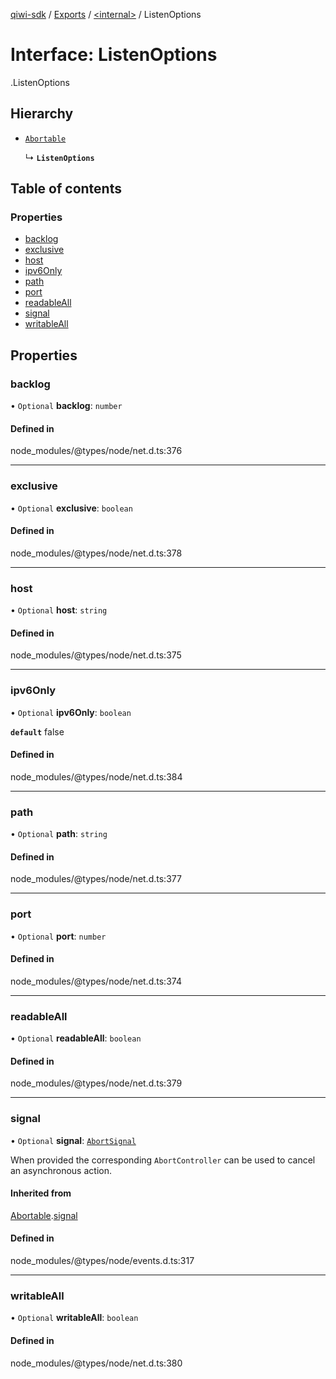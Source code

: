 [qiwi-sdk](../README.md) / [Exports](../modules.md) / [<internal\>](../modules/internal_.md) / ListenOptions

# Interface: ListenOptions

[<internal>](../modules/internal_.md).ListenOptions

## Hierarchy

- [`Abortable`](internal_.EventEmitter.Abortable.md)

  ↳ **`ListenOptions`**

## Table of contents

### Properties

- [backlog](internal_.ListenOptions.md#backlog)
- [exclusive](internal_.ListenOptions.md#exclusive)
- [host](internal_.ListenOptions.md#host)
- [ipv6Only](internal_.ListenOptions.md#ipv6only)
- [path](internal_.ListenOptions.md#path)
- [port](internal_.ListenOptions.md#port)
- [readableAll](internal_.ListenOptions.md#readableall)
- [signal](internal_.ListenOptions.md#signal)
- [writableAll](internal_.ListenOptions.md#writableall)

## Properties

### backlog

• `Optional` **backlog**: `number`

#### Defined in

node_modules/@types/node/net.d.ts:376

___

### exclusive

• `Optional` **exclusive**: `boolean`

#### Defined in

node_modules/@types/node/net.d.ts:378

___

### host

• `Optional` **host**: `string`

#### Defined in

node_modules/@types/node/net.d.ts:375

___

### ipv6Only

• `Optional` **ipv6Only**: `boolean`

**`default`** false

#### Defined in

node_modules/@types/node/net.d.ts:384

___

### path

• `Optional` **path**: `string`

#### Defined in

node_modules/@types/node/net.d.ts:377

___

### port

• `Optional` **port**: `number`

#### Defined in

node_modules/@types/node/net.d.ts:374

___

### readableAll

• `Optional` **readableAll**: `boolean`

#### Defined in

node_modules/@types/node/net.d.ts:379

___

### signal

• `Optional` **signal**: [`AbortSignal`](../modules/internal_.md#abortsignal)

When provided the corresponding `AbortController` can be used to cancel an asynchronous action.

#### Inherited from

[Abortable](internal_.EventEmitter.Abortable.md).[signal](internal_.EventEmitter.Abortable.md#signal)

#### Defined in

node_modules/@types/node/events.d.ts:317

___

### writableAll

• `Optional` **writableAll**: `boolean`

#### Defined in

node_modules/@types/node/net.d.ts:380

